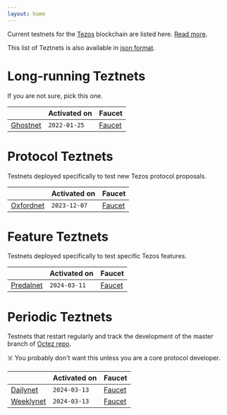 ```yaml
---
layout: home
---
```


Current testnets for the [Tezos](https://tezos.com) blockchain are listed here. [Read more](about/).

This list of Teztnets is also available in [json format](https://teztnets.com/teztnets.json).

# Long-running Teztnets

If you are not sure, pick this one.

| | Activated on | Faucet |
|-------|---------------------|--|
| [Ghostnet](/ghostnet-about) | `2022-01-25` | [Faucet](https://faucet.ghostnet.teztnets.com) |



# Protocol Teztnets

Testnets deployed specifically to test new Tezos protocol proposals.

| | Activated on | Faucet |
|-------|---------------------|--|
| [Oxfordnet](/oxfordnet-about) | `2023-12-07` | [Faucet](https://faucet.oxfordnet.teztnets.com) |



# Feature Teztnets

Testnets deployed specifically to test specific Tezos features.

| | Activated on | Faucet |
|-------|---------------------|--|
| [Predalnet](/predalnet-about) | `2024-03-11` | [Faucet](https://faucet.predalnet.teztnets.com) |



# Periodic Teztnets

Testnets that restart regularly and track the development of the master branch of [Octez repo](https://gitlab.com/tezos/tezos/).
 
☠️ You probably don't want this unless you are a core protocol developer.

| | Activated on | Faucet |
|-------|---------------------|--|
| [Dailynet](/dailynet-about) | `2024-03-13` | [Faucet](https://faucet.dailynet-2024-03-13.teztnets.com) |
| [Weeklynet](/weeklynet-about) | `2024-03-13` | [Faucet](https://faucet.weeklynet-2024-03-13.teztnets.com) |



